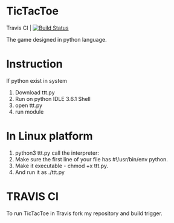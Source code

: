 # TicTacToe


 Travis CI   | [![Build Status](https://travis-ci.org/rutujar/TicTacToe.svg?branch=master)](https://travis-ci.org/rutujar/TicTacToe)



The game designed in python language.

# Instruction

If python exist in system
1. Download ttt.py
2. Run on python IDLE 3.6.1 Shell
3. open ttt.py
4. run module

# In Linux platform
1. python3 ttt.py
  call the interpreter: 
2. Make sure the first line of your file has #!/usr/bin/env python.
3. Make it executable - chmod +x ttt.py.
4. And run it as ./ttt.py


# TRAVIS CI

To run TicTacToe in Travis fork my repository and build trigger.
